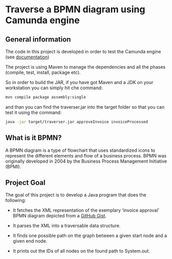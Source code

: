 # Traverse a BPMN diagram using Camunda engine
## General information 

The code in this project is developed in order to test the Camunda engine (see [documentation](https://docs.camunda.org/manual/latest/user-guide/model-api/bpmn-model-api/read-a-model/)) 

The project is using Maven to manage the dependencies and all the phases (compile, test, install, package etc).

So in order to build the JAR, if you have got Maven and a JDK on your workstation you can simply hit che command: 

```bash
mvn compile package assembly:single
```

and than you can find the traverser.jar into the target folder so that you can test it using the command:

```bash
java -jar target/traverser.jar approveInvoice invoiceProcessed
```

## What is it BPMN? 

A BPMN diagram is a type of flowchart that uses standardized icons to represent the different elements and flow of a business process. BPMN was originally developed in 2004 by the Business Process Management Initiative (BPMI).


## Project Goal

The goal of this project is to develop a Java program that does the following:

- It fetches the XML representation of the exemplary ‘invoice approval’ BPMN diagram depicted from a [GitHub Gist](https://gist.githubusercontent.com/davidesalerno/5933f80186d99285debe2cb1d359932f/raw/1c4e71e8e0443330dd94960edd53ec90e1244748/invoice_process_diagram.json).

- It parses the XML into a traversable data structure.

- It finds one possible path on the graph between a given start node and a given end node.

- It prints out the IDs of all nodes on the found path to System.out.